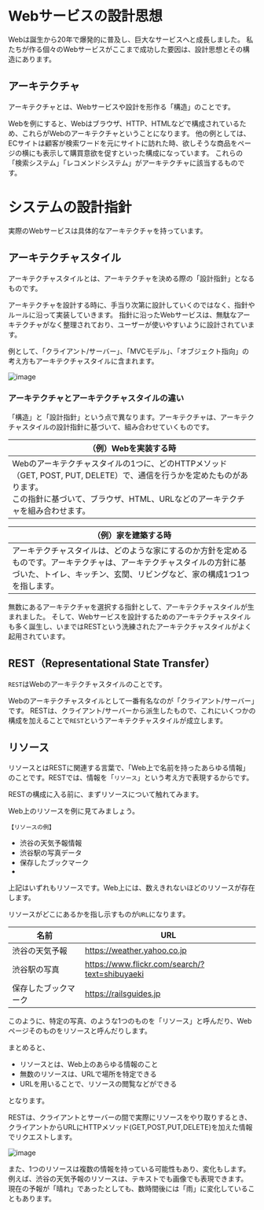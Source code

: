 # Webサービスの設計思想

Webは誕生から20年で爆発的に普及し、巨大なサービスへと成長しました。
私たちが作る個々のWebサービスがここまで成功した要因は、設計思想とその構造にあります。

## アーキテクチャ

アーキテクチャとは、Webサービスや設計を形作る「構造」のことです。

Webを例にすると、Webはブラウザ、HTTP、HTMLなどで構成されているため、これらがWebのアーキテクチャということになります。
他の例としては、ECサイトは顧客が検索ワードを元にサイトに訪れた時、欲しそうな商品をページの横にも表示して購買意欲を促すといった構成になっています。
これらの「検索システム」「レコメンドシステム」がアーキテクチャに該当するものです。  
  
  
# システムの設計指針

実際のWebサービスは具体的なアーキテクチャを持っています。

## アーキテクチャスタイル

アーキテクチャスタイルとは、アーキテクチャを決める際の「設計指針」となるものです。

アーキテクチャを設計する時に、手当り次第に設計していくのではなく、指針やルールに沿って実装していきます。
指針に沿ったWebサービスは、無駄なアーキテクチャがなく整理されており、ユーザーが使いやすいように設計されています。

例として、「クライアント/サーバー」、「MVCモデル」、「オブジェクト指向」の考え方もアーキテクチャスタイルに含まれます。

![image](https://github.com/koharayuki/til/assets/132040884/67011cdd-ee8e-4fed-a173-d4bbeafb3b45)

### アーキテクチャとアーキテクチャスタイルの違い

「構造」と「設計指針」という点で異なります。アーキテクチャは、アーキテクチャスタイルの設計指針に基づいて、組み合わせていくものです。

| （例）Webを実装する時                                             |
| ------------------------------------------------------------ |
| Webのアーキテクチャスタイルの1つに、どのHTTPメソッド（GET, POST, PUT, DELETE）で、通信を行うかを定めたものがあります。<br>この指針に基づいて、ブラウザ、HTML、URLなどのアーキテクチャを組み合わせます。     |

| （例）家を建築する時                                             |
| ------------------------------------------------------------ |
| アーキテクチャスタイルは、どのような家にするのか方針を定めるものです。アーキテクチャは、アーキテクチャスタイルの方針に基づいた、トイレ、キッチン、玄関、リビングなど、家の構成1つ1つを指します。|

無数にあるアーキテクチャを選択する指針として、アーキテクチャスタイルが生まれました。
そして、Webサービスを設計するためのアーキテクチャスタイルも多く誕生し、いまではRESTという洗練されたアーキテクチャスタイルがよく起用されています。

## REST（Representational State Transfer）

`REST`はWebのアーキテクチャスタイルのことです。

Webのアーキテクチャスタイルとして一番有名なのが「クライアント/サーバー」です。
RESTは、クライアント/サーバーから派生したもので、これにいくつかの構成を加えることで`REST`というアーキテクチャスタイルが成立します。

## リソース

リソースとはRESTに関連する言葉で、「Web上で名前を持ったあらゆる情報」のことです。RESTでは、情報を「`リソース`」という考え方で表現するからです。

RESTの構成に入る前に、まずリソースについて触れてみます。

Web上のリソースを例に見てみましょう。

`【リソースの例】`

- 渋谷の天気予報情報
- 渋谷駅の写真データ
- 保存したブックマーク
- 
上記はいずれもリソースです。Web上には、数えきれないほどのリソースが存在します。

リソースがどこにあるかを指し示すものが`URL`になります。

| 名前               | URL                                                     |
| ------------------ | ------------------------------------------------------ |
| 渋谷の天気予報	     | https://weather.yahoo.co.jp                            |
| 渋谷駅の写真		     | https://www.flickr.com/search/?text=shibuyaeki         |
| 保存したブックマーク		 | https://railsguides.jp                                 |

このように、特定の写真、のような1つのものを「リソース」と呼んだり、Webページそのものをリソースと呼んだりします。

まとめると、

- リソースとは、Web上のあらゆる情報のこと
- 無数のリソースは、URLで場所を特定できる
- URLを用いることで、リソースの閲覧などができる

となります。

RESTは、クライアントとサーバーの間で実際にリソースをやり取りするとき、クライアントからURLにHTTPメソッド(GET,POST,PUT,DELETE)を加えた情報でリクエストします。

![image](https://github.com/koharayuki/til/assets/132040884/fa621955-1cfe-4e8e-9171-d59187ecc693)

また、1つのリソースは複数の情報を持っている可能性もあり、変化もします。
例えば、渋谷の天気予報のリソースは、テキストでも画像でも表現できます。
現在の予報が「晴れ」であったとしても、数時間後には「雨」に変化していることもあります。



















